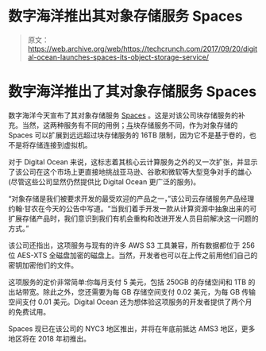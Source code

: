 # 数字海洋推出其对象存储服务 Spaces

> 原文：<https://web.archive.org/web/https://techcrunch.com/2017/09/20/digital-ocean-launches-spaces-its-object-storage-service/>

# 数字海洋推出了其对象存储服务 Spaces

数字海洋今天宣布了其对象存储服务 [Spaces](https://web.archive.org/web/20230405201823/https://www.digitalocean.com/products/object-storage/) 。这是对该公司块存储服务的补充。当然，这两种服务有不同的用例；[与](https://web.archive.org/web/20230405201823/https://www.digitalocean.com/community/tutorials/object-storage-vs-block-storage-services)块存储服务不同，作为对象存储的 Spaces 可以扩展到远远超过块存储服务的 16TB 限制，因为它不是基于卷的，也不是将存储连接到虚拟机。

对于 Digital Ocean 来说，这标志着其核心云计算服务之外的又一次扩张，并显示了该公司在这个市场上更直接地挑战亚马逊、谷歌和微软等大型竞争对手的雄心(尽管这些公司显然仍然提供比 Digital Ocean 更广泛的服务)。

“对象存储是我们被要求开发的最受欢迎的产品之一，”该公司云存储服务产品经理约翰·甘农在今天的公告中写道。“当我们着手开发一款从计算资源中抽象出来的可扩展存储产品时，我们意识到我们有机会重构和改进开发人员目前解决这一问题的方式。”

该公司还指出，这项服务与现有的许多 AWS S3 工具兼容，所有数据都位于 256 位 AES-XTS 全磁盘加密的磁盘上。当然，开发者也可以在上传之前用他们自己的密钥加密他们的文件。

这项服务的定价非常简单:你每月支付 5 美元，包括 250GB 的存储空间和 1TB 的出站带宽。除此之外，您还需要为每 GB 存储空间支付 0.02 美元，为每 GB 传输空间支付 0.01 美元。Digital Ocean 还为想体验这项服务的开发者提供了两个月的免费试用。

Spaces 现已在该公司的 NYC3 地区推出，并将在年底前抵达 AMS3 地区，更多地区将在 2018 年初推出。